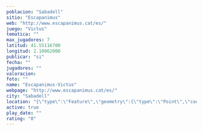 ```yaml
---
poblacion: "Sabadell"
sitio: "Escapanimus"
web: "http://www.escapanimus.cat/es/"
juego: "Victus"
tematica: ""
max_jugadores: 7
latitud: 41.55116700
longitud: 2.10062000
publicar: "si"
fecha: ""
jugadores: ""
valoracion: 
foto: ""
name: "Escapanimus-Victus"
webpage: "http://www.escapanimus.cat/es/"
city: "Sabadell"
location: "{\"type\":\"Feature\",\"geometry\":{\"type\":\"Point\",\"coordinates\":[41.551167,2.10062]}}"
active: true
play_date: ""
rating: "0"
---
```

